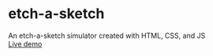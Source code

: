 # etch-a-sketch
An etch-a-sketch simulator created with HTML, CSS, and JS  
[Live demo](https://beterbread.github.io/etch-a-sketch/)
